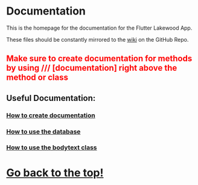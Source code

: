 ﻿# Documentation
This is the homepage for the documentation for the Flutter Lakewood App.

These files should be constantly mirrored to the [wiki](https://github.com/johnwsperry/flutter_lakewood_app/wiki) on the GitHub Repo.

## <span style="color: red;">Make sure to create documentation for methods by using /// [documentation] right above the method or class</span>

## Useful Documentation:

### [How to create documentation](Tutorials/HowToDoc.md)
### [How to use the database](Database/Database%20Overview.md)
### [How to use the bodytext class](Util/BodyText.md)

# [Go back to the top!](#Documentation)